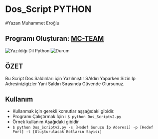 # Dos_Script PYTHON 

#Yazan Muhammet Eroğlu

## Programı Oluşturan: [MC-TEAM](https://www.github.com/mc-py)

![Yazıldığı Dil Python](https://img.shields.io/badge/Dil-Python-blue.svg "Yazıldığı Dil Python")
![Durum](https://img.shields.io/badge/Test%20Sonucu-Ba%C5%9Far%C4%B1l%C4%B1-green.svg "Test Sonucu")


## ÖZET
Bu Script Dos Saldırıları için Yazılmıştır SAldırı Yaparken Sizin Ip Adresinizigizler Yani Saldırı Sırasında Güvende Olursunuz.
 
## Kullanım
* Kullanmak için gerekli komutlar aşşağıdaki gibidir.
* Programı Çalıştırmak İçin  : `$ python Dos_Scriptv2.py` 
* Örnek kullanım Aşağıdaki gibidir 
* `$ python Dos_Scriptv2.py -s [Hedef Sunucu İp Aderesi] -p [Hedef Port] -t [Oluşturulacak Botların Sayısı] `

